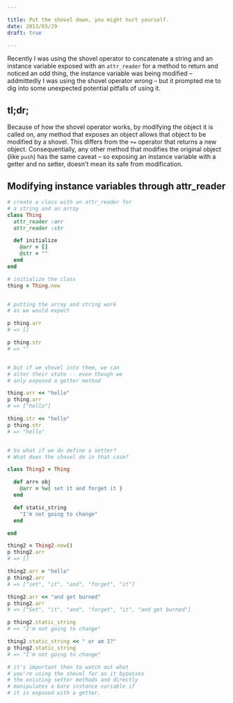 ```yaml
---

title: Put the shovel down, you might hurt yourself.
date: 2013/03/29
draft: true

---
```


Recently I was using the shovel operator to concatenate a string and an instance variable exposed with an `attr_reader` for a method to return and noticed an odd thing, the instance variable was being modified – addmittedly I was using the shovel operator wrong – but it prompted me to dig into some unexpected potential pitfalls of using it.

## tl;dr;

Because of how the shovel operator works, by modifying the object it is called on, any method that exposes an object allows that object to be modified by a shovel. This differs from the `+=` operator that returns a new object. Consequentially, any other method that modifies the original object (like `push`) has the same caveat – so exposing an instance variable with a getter and no setter, doesn't mean its safe from modification.

## Modifying instance variables through attr_reader

```ruby
# create a class with an attr_reader for
# a string and an array
class Thing
  attr_reader :arr
  attr_reader :str

  def initialize
    @arr = []
    @str = ""
  end
end

# initialize the class
thing = Thing.new


# putting the array and string work
# as we would expect

p thing.arr
# => []

p thing.str
# => ""


# but if we shovel into them, we can
# alter their state -- even though we
# only exposed a getter method

thing.arr << "hello"
p thing.arr
# => ["hello"]

thing.str << "hello"
p thing.str
# => "hello"


# So what if we do define a setter?
# What does the shovel do in that case?

class Thing2 < Thing

  def arr= obj
    @arr = %w{ set it and forget it }
  end

  def static_string
    "I'm not going to change"
  end

end

thing2 = Thing2.new()
p thing2.arr
# => []

thing2.arr = "hello"
p thing2.arr
# => ["set", "it", "and", "forget", "it"]

thing2.arr << "and get burned"
p thing2.arr
# => ["Set", "it", "and", "forget", "it", "and get burned"]

p thing2.static_string
# => "I'm not going to change"

thing2.static_string << " or am I?"
p thing2.static_string
# => "I'm not going to change"

# it's important then to watch out what
# you're using the shovel for as it bypasses
# the existing setter methods and directly
# manipulates a bare instance variable if
# it is exposed with a getter.
```
